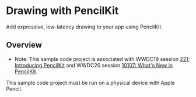 # Drawing with PencilKit

Add expressive, low-latency drawing to your app using PencilKit.

## Overview

- Note: This sample code project is associated with WWDC19 session [221: Introducing PencilKit](https://developer.apple.com/wwdc19/221) and WWDC20 session [10107: What's New in PencilKit](https://developer.apple.com/wwdc20/10107/).

This sample code project must be run on a physical device with Apple Pencil.
